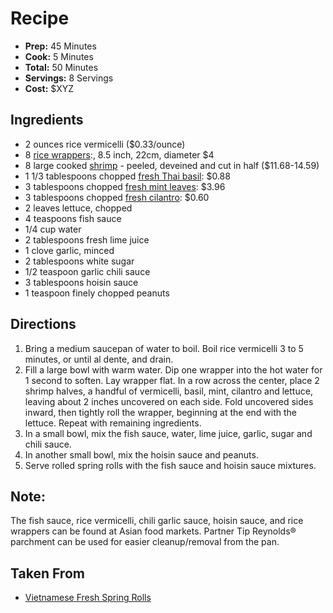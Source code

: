 # Recipe



- **Prep:** 45 Minutes
- **Cook:** 5 Minutes
- **Total:** 50 Minutes
- **Servings:** 8 Servings
- **Cost:** $XYZ

## Ingredients
- 2 ounces rice vermicelli ($0.33/ounce)
- 8 [rice wrappers](https://www.amazon.com/Tanisa-Organic-Spring-Paper-Wrapper/dp/B07KXPKRNK/ref=sr_1_1_sspa?crid=2RHJMN4O5TA7Q&keywords=rice+wrappers+for+spring+rolls&qid=1569415266&s=gateway&sprefix=rice+wr%2Caps%2C136&sr=8-1-spons&psc=1&spLa=ZW5jcnlwdGVkUXVhbGlmaWVyPUFTWFNGSlNZWkdFQUMmZW5jcnlwdGVkSWQ9QTA1MTc2NTgxTTBQSUdXV0cxTUdYJmVuY3J5cHRlZEFkSWQ9QTAyNzI2NzYxNzdMNE5RWTBLNkpVJndpZGdldE5hbWU9c3BfYXRmJmFjdGlvbj1jbGlja1JlZGlyZWN0JmRvTm90TG9nQ2xpY2s9dHJ1ZQ==):, 8.5 inch, 22cm, diameter $4
- 8 large cooked [shrimp](https://www.amazon.com/Sea-Best-Peeled-Deveined-Shrimp/dp/B00WB87NX6/ref=sr_1_1?keywords=large+shrimp&qid=1569415441&s=gateway&sr=8-1) - peeled, deveined and cut in half ($11.68-14.59)
- 1 1/3 tablespoons chopped [fresh Thai basil](https://www.amazon.com/Thai-Sweet-Basil-Fresh-Oz/dp/B00RA27OOQ/ref=sr_1_4?keywords=thai+basil&qid=1569415600&s=gateway&sr=8-4): $0.88
- 3 tablespoons chopped [fresh mint leaves](https://www.amazon.com/Fresh-Mint-Leaves-3-oz/dp/B01EDDEPUK/ref=sr_1_11?keywords=mint+leaves&qid=1569415717&s=gateway&sr=8-11): $3.96
- 3 tablespoons chopped [fresh cilantro](https://www.farmersdaughterherbs.com/price-list): $0.60
- 2 leaves lettuce, chopped
- 4 teaspoons fish sauce
- 1/4 cup water
- 2 tablespoons fresh lime juice
- 1 clove garlic, minced
- 2 tablespoons white sugar
- 1/2 teaspoon garlic chili sauce
- 3 tablespoons hoisin sauce
- 1 teaspoon finely chopped peanuts

## Directions
1. Bring a medium saucepan of water to boil. Boil rice vermicelli 3 to 5 minutes, or until al dente, and drain.
2. Fill a large bowl with warm water. Dip one wrapper into the hot water for 1 second to soften. Lay wrapper flat. In a row across the center, place 2 shrimp halves, a handful of vermicelli, basil, mint, cilantro and lettuce, leaving about 2 inches uncovered on each side. Fold uncovered sides inward, then tightly roll the wrapper, beginning at the end with the lettuce. Repeat with remaining ingredients.
3. In a small bowl, mix the fish sauce, water, lime juice, garlic, sugar and chili sauce.
4. In another small bowl, mix the hoisin sauce and peanuts.
5. Serve rolled spring rolls with the fish sauce and hoisin sauce mixtures.

## Note:
The fish sauce, rice vermicelli, chili garlic sauce, hoisin sauce, and rice wrappers can be found at Asian food markets.
Partner Tip
Reynolds® parchment can be used for easier cleanup/removal from the pan.

## Taken From 
- [Vietnamese Fresh Spring Rolls](https://www.allrecipes.com/recipe/24239/vietnamese-fresh-spring-rolls/?internalSource=hub%20recipe&referringId=703&referringContentType=Recipe%20Hub&clickId=cardslot%206)
